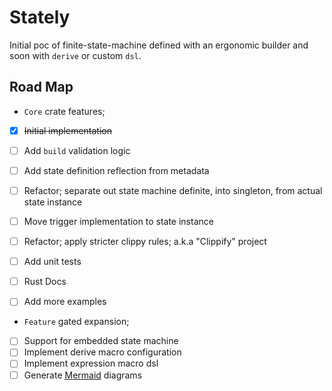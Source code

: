 # Stately

Initial poc of finite-state-machine defined with an ergonomic builder and soon with `derive` or custom `dsl`.

## Road Map

*  `Core` crate features; 


* [x] ~~Initial implementation~~
* [ ] Add `build` validation logic
* [ ] Add state definition reflection from metadata
* [ ] Refactor; separate out state machine definite, into singleton, from actual state instance
* [ ] Move trigger implementation to state instance
* [ ] Refactor; apply stricter clippy rules; a.k.a "Clippify" project
* [ ] Add unit tests
* [ ] Rust Docs
* [ ] Add more examples


*  `Feature` gated expansion;


* [ ] Support for embedded state machine
* [ ] Implement derive macro configuration
* [ ] Implement expression macro dsl
* [ ] Generate [Mermaid](https://mermaid.js.org/syntax/stateDiagram.html) diagrams
